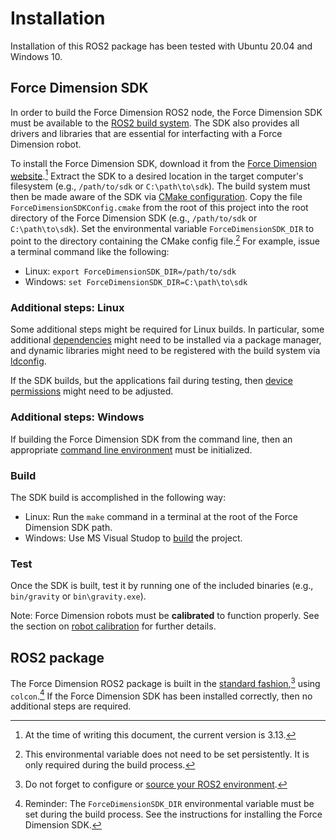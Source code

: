 <!-- License

Copyright 2022-2023 Neuromechatronics Lab, Carnegie Mellon University

Created by: a. whit. (nml@whit.contact)

This Source Code Form is subject to the terms of the Mozilla Public
License, v. 2.0. If a copy of the MPL was not distributed with this
file, You can obtain one at https://mozilla.org/MPL/2.0/.
-->

# Installation

Installation of this ROS2 package has been tested with Ubuntu 20.04 and Windows 
10.

## Force Dimension SDK

In order to build the Force Dimension ROS2 node, the Force Dimension SDK must 
be available to the [ROS2 build system][ros2_build_system]. The SDK also 
provides all drivers and libraries that are essential for interfacting with a 
Force Dimension robot.

To install the Force Dimension SDK, download it from the 
[Force Dimension website][force_dimension_sdk].[^1] Extract the SDK to a 
desired location in the target computer's filesystem (e.g., ``/path/to/sdk`` or 
``C:\path\to\sdk``). The build system must then be made aware of the SDK via 
[CMake configuration][cmake_using_dependencies]. Copy the file
``ForceDimensionSDKConfig.cmake`` from the root of this project into the root 
directory of the Force Dimension SDK (e.g., ``/path/to/sdk`` or 
``C:\path\to\sdk``). Set the environmental variable ``ForceDimensionSDK_DIR`` 
to point to the directory containing the CMake config file.[^2] For example, 
issue a terminal command like the following:

* Linux: ``export ForceDimensionSDK_DIR=/path/to/sdk``
* Windows: ``set ForceDimensionSDK_DIR=C:\path\to\sdk``

[^1]: At the time of writing this document, the current version is 3.13.

[^2]: This environmental variable does not need to be set persistently. It is only required during the build process.

[ros2_build_system]: https://docs.ros.org/en/humble/Concepts/About-Build-System.html

[force_dimension_sdk]: https://www.forcedimension.com/software/sdk

[cmake_using_dependencies]: https://cmake.org/cmake/help/latest/guide/using-dependencies/index.html

### Additional steps: Linux

Some additional steps might be required for Linux builds. In particular, some 
additional [dependencies](installation-linux_dependencies.md) 
might need to be installed via a package manager, and dynamic libraries might 
need to be registered with the build system via 
[ldconfig](installation-ldconfig.md).

If the SDK builds, but the applications fail during testing, then 
[device permissions](testing-device_permissions.md) might need to 
be adjusted.

### Additional steps: Windows

If building the Force Dimension SDK from the command line, then an appropriate 
[command line environment][msvc_terminal] must be initialized.

[msvc_terminal]: https://docs.microsoft.com/en-us/cpp/build/building-on-the-command-line?view=msvc-170

### Build

The SDK build is accomplished in the following way:

* Linux: Run the ``make`` command in a terminal at the root of the Force 
  Dimension SDK path.
* Windows: Use MS Visual Studop to [build][msvc_build] the project.

[msvc_build]: https://docs.microsoft.com/en-us/visualstudio/ide/compiling-and-building-in-visual-studio?view=vs-2022

### Test

Once the SDK is built, test it by running one of the included binaries (e.g., 
``bin/gravity`` or ``bin\gravity.exe``). 

Note: Force Dimension robots must be **calibrated** to function properly. See 
the section on [robot calibration](calibration.md) for further 
details.



## ROS2 package

The Force Dimension ROS2 package is built in the 
[standard fashion][build_a_ros2_package],[^3] using ``colcon``.[^4] If the 
Force Dimension SDK has been installed correctly, then no additional steps are 
required.

[^3]: Do not forget to configure or 
      [source your ROS2 environment][configure_ros2_environment].

[^4]: Reminder: The ``ForceDimensionSDK_DIR`` environmental variable must be 
      set during the build process. See the instructions for installing the 
      Force Dimension SDK.


[configure_ros2_environment]: https://docs.ros.org/en/humble/Tutorials/Configuring-ROS2-Environment.html

[build_a_ros2_package]: https://docs.ros.org/en/humble/Tutorials/Creating-Your-First-ROS2-Package.html#build-a-package

